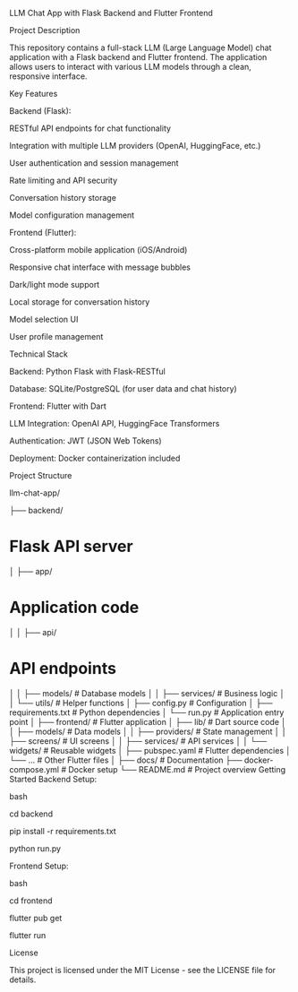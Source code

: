LLM Chat App with Flask Backend and Flutter Frontend

Project Description

This repository contains a full-stack LLM (Large Language Model) chat application with a Flask backend and Flutter frontend. The application allows users to interact with various LLM models through a clean, responsive interface.

Key Features

Backend (Flask):


RESTful API endpoints for chat functionality

Integration with multiple LLM providers (OpenAI, HuggingFace, etc.)

User authentication and session management

Rate limiting and API security

Conversation history storage

Model configuration management

Frontend (Flutter):

Cross-platform mobile application (iOS/Android)

Responsive chat interface with message bubbles

Dark/light mode support

Local storage for conversation history

Model selection UI

User profile management

Technical Stack

Backend: Python Flask with Flask-RESTful

Database: SQLite/PostgreSQL (for user data and chat history)

Frontend: Flutter with Dart

LLM Integration: OpenAI API, HuggingFace Transformers

Authentication: JWT (JSON Web Tokens)

Deployment: Docker containerization included


Project Structure

llm-chat-app/

├── backend/

# Flask API server

│   ├── app/   

# Application code

│   │   ├── api/   

# API endpoints

│   │   ├── models/        # Database models
│   │   ├── services/      # Business logic
│   │   └── utils/         # Helper functions
│   ├── config.py          # Configuration
│   ├── requirements.txt   # Python dependencies
│   └── run.py             # Application entry point
│
├── frontend/              # Flutter application
│   ├── lib/               # Dart source code
│   │   ├── models/        # Data models
│   │   ├── providers/     # State management
│   │   ├── screens/       # UI screens
│   │   ├── services/      # API services
│   │   └── widgets/      # Reusable widgets
│   ├── pubspec.yaml       # Flutter dependencies
│   └── ...                # Other Flutter files
│
├── docs/                  # Documentation
├── docker-compose.yml     # Docker setup
└── README.md              # Project overview
Getting Started
Backend Setup:

bash

cd backend

pip install -r requirements.txt

python run.py

Frontend Setup:


bash

cd frontend

flutter pub get

flutter run


License


This project is licensed under the MIT License - see the LICENSE file for details.

